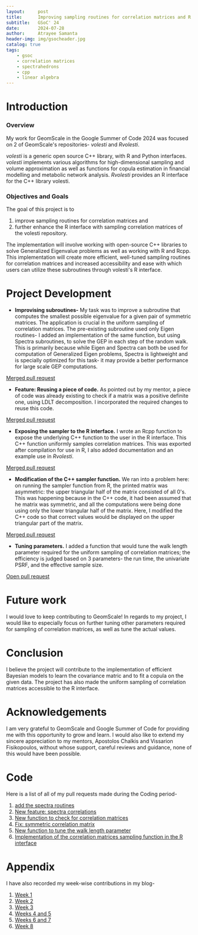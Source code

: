 ```yaml
---
layout:     post
title:      Improving sampling routines for correlation matrices and R interface
subtitle:   GSoC' 24
date:       2024-07-28
author:     Atrayee Samanta
header-img: img/gsocheader.jpg
catalog: true
tags:
    - gsoc
    - correlation matrices
    - spectrahedrons
    - cpp
    - linear algebra
---
```


# Introduction
### Overview

My work for GeomScale in the Google Summer of Code 2024 was focused on 2 of GeomScale's repositories- *volesti* and *Rvolesti*.

*volesti* is a generic open source C++ library, with R and Python interfaces. *volesti* implements various algorithms for high-dimensional sampling and volume approximation as well as functions for copula estimation in financial modelling and metabolic network analysis. *Rvolesti* provides an R interface for the C++ library volesti.

### Objectives and Goals

The goal of this project is to
1. improve sampling routines for correlation matrices and
2. further enhance the R interface with sampling correlation matrices of the volesti repository.

 The implementation will involve working with open-source C++ libraries to solve Generalized Eigenvalue problems as well as working with R and Rcpp. This implementation will create more efficient, well-tuned sampling routines for correlation matrices and increased accessibility and ease with which users can utilize these subroutines through volesti's R interface.

# Project Development

- **Improvising subroutines-** My task was to improve a subroutine that computes the smallest possible eigenvalue for a given pair of symmetric matrices. The application is crucial in the uniform sampling of correlation matrices. The pre-existing subroutine used only Eigen routines- I added an implementation of the same function, but using Spectra subroutines, to solve the GEP in each step of the random walk. This is primarily because while Eigen and Spectra can both be used for computation of Generalized Eigen problems, Spectra is lightweight and is specially optimized for this task- it may provide a better performance for large scale GEP computations.

[Merged pull request](https://github.com/GeomScale/volesti/pull/303)

- **Feature: Reusing a piece of code.** As pointed out by my mentor, a piece of code was already existing to check if a matrix was a positive definite one, using LDLT decomposition. I incorporated the required changes to reuse this code.

[Merged pull request](https://github.com/GeomScale/volesti/pull/306)

- **Exposing the sampler to the R interface.** I wrote an Rcpp function to expose the underlying C++ function to the user in the R interface. This C++ function uniformly samples correlation matrices. This was exported after compilation for use in R, I also added documentation and an example use in *Rvolesti*.

[Merged pull request](https://github.com/GeomScale/Rvolesti/pull/26)

- **Modification of the C++ sampler function.** We ran into a problem here: on running the sampler function from R, the printed matrix was asymmetric: the upper triangular half of the matrix consisted of all 0's. This was happening because in the C++ code, it had been assumed that he matrix was symmetric, and all the computations were being done using only the lower triangular half of the matrix. Here, I modified the C++ code so that correct values would be displayed on the upper triangular part of the matrix.

[Merged pull request](https://github.com/GeomScale/volesti/pull/321)

- **Tuning parameters.** I added a function that would tune the walk length parameter required for the uniform sampling of correlation matrices; the efficiency is judged based on 3 parameters- the run time, the univariate PSRF, and the effective sample size.

[Open pull request](https://github.com/GeomScale/volesti/pull/328)

# Future work

I would love to keep contributing to GeomScale! In regards to my project, I would like to especially focus on further tuning other parameters required for sampling of correlation matrices, as well as tune the actual values.

# Conclusion

I believe the project will contribute to the implementation of efficient Bayesian models to learn the covariance matric and to fit a copula on the given data. The project has also made the uniform sampling of correlation matrices accessible to the R interface.

# Acknowledgements

I am very grateful to GeomScale and Google Summer of Code for providing me with this opportunity to grow and learn. I would also like to extend my sincere appreciation to my mentors, Apostolos Chalkis and Vissarion Fisikopoulos, without whose support, careful reviews and guidance, none of this would have been possible.

# Code

Here is a list of all of my pull requests made during the Coding period-
1. [add the spectra routines](https://github.com/GeomScale/volesti/pull/303)
2. [New feature: spectra correlations](https://github.com/GeomScale/volesti/pull/306)
3. [New function to check for correlation matrices](https://github.com/GeomScale/volesti/pull/315)
4. [Fix: symmetric correlation matrix](https://github.com/GeomScale/volesti/pull/321)
5. [New function to tune the walk length parameter](https://github.com/GeomScale/volesti/pull/328)
6. [Implementation of the correlation matrices sampling function in the R interface](https://github.com/GeomScale/Rvolesti/pull/26)

# Appendix

I have also recorded my week-wise contributions in my blog-
1. [Week 1](https://atrayees.github.io/2024/06/02/gsoc24-week1/)
2. [Week 2](https://atrayees.github.io/2024/06/09/gsoc24-week2/)
3. [Week 3](https://atrayees.github.io/2024/06/16/gsoc24-week3/)
4. [Weeks 4 and 5](https://atrayees.github.io/2024/06/30/gsoc24-weeks4and5/)
5. [Weeks 6 and 7](https://atrayees.github.io/2024/07/17/gsoc24-weeks6and7/)
6. [Week 8](https://atrayees.github.io/2024/07/26/gsoc24-week8/)

